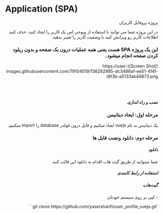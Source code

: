 <div dir="rtl">
<h1 dir="ltr">Application (SPA)</h1>
<p>پروژه پروفایل کاربران</p>
<p>در این پروژه شما می توانید با استفاده از ویوجی اس یک کاربر را ایجاد کنید، حذف کنید اطلاعات کاربر رو ویرایش کنید یا وضعیت کاربر را تغییر بدهید.</p>

<h3>این یک پروژه SPA هست یعنی همه عملیات درون یک صفحه و بدون ریلود کردن صفحه انجام میشود.</h3>
![Screen Shot](https://user-images.githubusercontent.com/79104019/138282985-dc3488a1-ee51-4f4f-8f3b-a5133ab46873.png)

<br><br>
<h4>نصب و راه اندازی</h4>
<h3>مرحله اول: ایجاد دیتابیس</h3>
<p>یک دیتابیس به نام vuejs ایجاد میکنیم و فایل درون فولدر database را import میکنیم.</p>
<h3>مرحله دوم:  دانلود ونصب فایل ها</h3>
<h5>دانلود</h5>
<p>شما میتوانید از طریق گیت هاب اقدام به دانلود این قالب کنید
</p>
<h5>استفاده از رابط کامندی</h5>
<h5>گیت‌هاب</h5>
<p>- کپی بر روی سیستم خودتان</p>
`git clone https://github.com/yasersharifi/user_profile_vuejs.git
`

</div>
